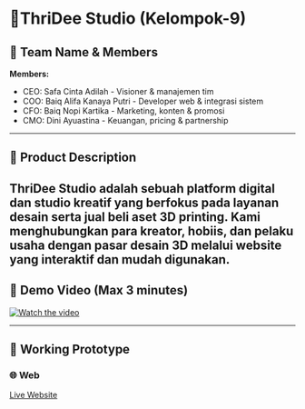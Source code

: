 # 🌟ThriDee Studio (Kelompok-9)

## 👥 Team Name & Members 
**Members:**
- CEO: Safa Cinta Adilah - Visioner & manajemen tim
- COO: Baiq Alifa Kanaya Putri - Developer web & integrasi sistem
- CFO: Baiq Nopi Kartika - Marketing, konten & promosi
- CMO: Dini Ayuastina - Keuangan, pricing & partnership
  
---

## 🧪 Product Description
ThriDee Studio adalah sebuah platform digital dan studio kreatif yang berfokus pada layanan desain serta jual beli aset 3D printing. Kami menghubungkan para kreator, hobiis, dan pelaku usaha dengan pasar desain 3D melalui website yang interaktif dan mudah digunakan.
---

## 🎥 Demo Video (Max 3 minutes)
[![Watch the video]([https://img.youtube.com/vi/dQw4w9WgXcQ/0.jpg)](https://www.youtube.com/watch?v=dQw4w9WgXcQ](https://youtu.be/E3rJKe58K38))

---

## 🚀 Working Prototype

### 🌐 Web
[Live Website](https://thridee-1d812.web.app/)
